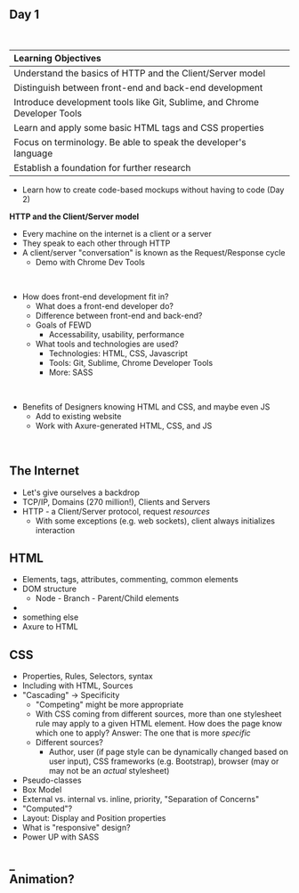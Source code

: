 Day 1
-
<br>

| **Learning Objectives** |
| :---- |
| Understand the basics of HTTP and the Client/Server model |
| Distinguish between front-end and back-end development |
| Introduce development tools like Git, Sublime, and Chrome Developer Tools  |
| Learn and apply some basic HTML tags and CSS properties |
| Focus on terminology.  Be able to speak the developer's language |
| Establish a foundation for further research|


- Learn how to create code-based mockups without having to code (Day 2)


**HTTP and the Client/Server model**

- Every machine on the internet is a client or a server
- They speak to each other through HTTP
- A client/server "conversation" is known as the Request/Response cycle 	
	- Demo with Chrome Dev Tools
<br>
	
- How does front-end development fit in?
	- What does a front-end developer do?
	- Difference between front-end and back-end?
	- Goals of FEWD
		- Accessability, usability, performance
	- What tools and technologies are used?
		- Technologies: HTML, CSS, Javascript 
		- Tools: Git, Sublime, Chrome Developer Tools
		- More: SASS
<br>

- Benefits of Designers knowing HTML and CSS, and maybe even JS
	- Add to existing website 
	- Work with Axure-generated HTML, CSS, and JS
<br>		
	
	
The Internet
-
- Let's give ourselves a backdrop
- TCP/IP, Domains (270 million!), Clients and Servers	
- HTTP - a Client/Server protocol, request *resources*
	- With some exceptions (e.g. web sockets), client always initializes interaction
		
HTML
-
- Elements, tags, attributes, commenting, common elements
- DOM structure
	- Node - Branch - Parent/Child elements
- 
- something else
- Axure to HTML



CSS
-

- Properties, Rules, Selectors, syntax
- Including with HTML, Sources
- "Cascading" -> Specificity
	- "Competing" might be more appropriate
	- With CSS coming from different sources, more than one stylesheet rule may apply to a given HTML element.  How does the page know which one to apply?  Answer: The one that is more *specific*
	- Different sources?
		- Author, user (if page style can be dynamically changed based on user input), CSS frameworks (e.g. Bootstrap), browser (may or may not be an *actual* stylesheet)
- Pseudo-classes
- Box Model
- External vs. internal vs. inline, priority, "Separation of Concerns"
- "Computed"?
- Layout: Display and Position properties
- What is "responsive" design?
- Power UP with SASS

_
<br>
Animation?
-